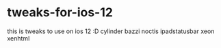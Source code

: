 # tweaks-for-ios-12

this is tweaks to use on ios 12 :D
cylinder
bazzi
noctis
ipadstatusbar
xeon
xenhtml
